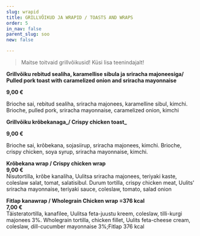 ```yaml
---
slug: wrapid
title: GRILLVÕIKUD JA WRAPID / TOASTS AND WRAPS
order: 5
in_nav: false
parent_slug: soo
new: false

---
```

<div class="ellipsis"></div>

> Maitse toitvaid grillvõikusid! Küsi lisa teenindajalt!

<span class="spicy"></span>

**Grillvõiku rebitud sealiha, karamellise sibula ja sriracha majoneesiga/ Pulled pork toast with caramelized onion and sriracha mayonnaise**

**9,00 €**

<span class="koostis">Brioche sai, rebitud sealiha, sriracha majonees, karamelline sibul, kimchi. Brioche, pulled pork, sriracha mayonnaise, caramelized onion, kimchi

<span class="spicy"></span>

**Grillvõiku krõbekanaga_/ Crispy chicken toast_**

**9,00 €**

<span class="koostis"> Brioche sai, krõbekana, sojasiirup, sriracha majonees, kimchi. Brioche, crispy chicken, soya syrup, sriracha mayonnaise, kimchi.

<span class="spicy"></span>

**Krõbekana wrap / Crispy chicken wrap**  
**9,00 €**  
<span class="koostis">Nisutortilla, krõbe kanaliha, Uulitsa sriracha majonees, teriyaki kaste, coleslaw salat, tomat,  salatisibul. Durum tortilla, crispy chicken meat, Uulits' sriracha mayonnaise, teriyaki sauce, coleslaw, tomato, salad onion</span>

<span class="special"></span>

**Fitlap kanawrap / Wholegrain Chicken wrap =376 kcal**  
**7,00 €**  
<span class="koostis">Täisteratortilla, kanafilee, Uulitsa feta-juustu kreem, coleslaw, tilli-kurgi majonees 3%. Wholegrain tortilla, chicken fillet, Uulits feta-cheese cream, coleslaw, dill-cucumber mayonnaise 3%;</span>Fitlap 376 kcal</span>